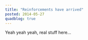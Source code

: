 ```yaml
---
title: "Reinforcements have arrived"
posted: 2014-05-27
quadblog: true
---
```


Yeah yeah yeah, real stuff here...
